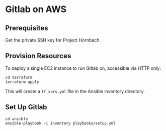 # Gitlab on AWS

## Prerequisites

Get the private SSH key for Project Hornbach.

## Provision Resources

To deploy a single EC2 instance to run Gitlab on, accessible via HTTP only:

    cd terraform
    terraform apply

This will create a `tf_vars.yml` file in the Ansible inventory directory.

## Set Up Gitlab

    cd ansible
    ansible-playbook -i inventory playbooks/setup.yml
